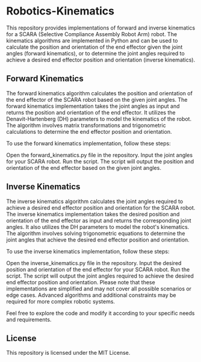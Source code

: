 # Robotics-Kinematics
This repository provides implementations of forward and inverse kinematics for a SCARA (Selective Compliance Assembly Robot Arm) robot. The kinematics algorithms are implemented in Python and can be used to calculate the position and orientation of the end effector given the joint angles (forward kinematics), or to determine the joint angles required to achieve a desired end effector position and orientation (inverse kinematics).

## Forward Kinematics
The forward kinematics algorithm calculates the position and orientation of the end effector of the SCARA robot based on the given joint angles. The forward kinematics implementation takes the joint angles as input and returns the position and orientation of the end effector. It utilizes the Denavit-Hartenberg (DH) parameters to model the kinematics of the robot. The algorithm involves matrix transformations and trigonometric calculations to determine the end effector position and orientation.

To use the forward kinematics implementation, follow these steps:

Open the forward_kinematics.py file in the repository.
Input the joint angles for your SCARA robot.
Run the script.
The script will output the position and orientation of the end effector based on the given joint angles.
## Inverse Kinematics
The inverse kinematics algorithm calculates the joint angles required to achieve a desired end effector position and orientation for the SCARA robot. The inverse kinematics implementation takes the desired position and orientation of the end effector as input and returns the corresponding joint angles. It also utilizes the DH parameters to model the robot's kinematics. The algorithm involves solving trigonometric equations to determine the joint angles that achieve the desired end effector position and orientation.

To use the inverse kinematics implementation, follow these steps:

Open the inverse_kinematics.py file in the repository.
Input the desired position and orientation of the end effector for your SCARA robot.
Run the script.
The script will output the joint angles required to achieve the desired end effector position and orientation.
Please note that these implementations are simplified and may not cover all possible scenarios or edge cases. Advanced algorithms and additional constraints may be required for more complex robotic systems.

Feel free to explore the code and modify it according to your specific needs and requirements.

## License
This repository is licensed under the MIT License.
